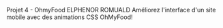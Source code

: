 Projet 4 - OhmyFood 
ELPHENOR ROMUALD
Améliorez l'interface d'un site mobile avec des animations CSS
OhMyFood!